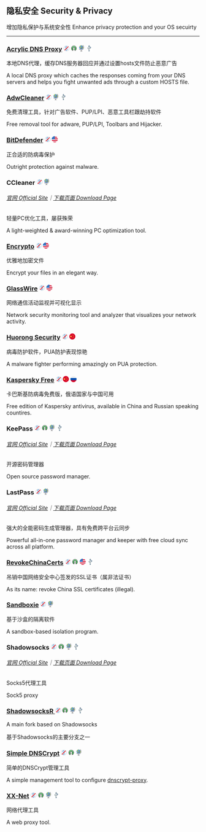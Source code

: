 ## 隐私安全   Security & Privacy

增加隐私保护与系统安全性   Enhance privacy protection and your OS secuirty

---

### [Acrylic DNS Proxy](http://mayakron.altervista.org/wikibase/show.php?id=AcrylicHome) ![](/assets/图片2.png) ![](/assets/open-source-icon.png) ![](/assets/earth-globe.png) ![](/assets/usb.png)

本地DNS代理，缓存DNS服务器回应并通过设置hosts文件防止恶意广告

A local DNS proxy which caches the responses coming from your DNS servers and helps you fight unwanted ads through a custom HOSTS file.

### [AdwCleaner](https://toolslib.net/downloads/viewdownload/1-adwcleaner/) ![](/assets/图片2.png) ![](/assets/earth-globe.png) ![](/assets/usb.png)

免费清理工具，针对广告软件、PUP/LPI、恶意工具栏跟劫持软件

Free removal tool for adware, PUP/LPI, Toolbars and Hijacker.

### [BitDefender](https://www.bitdefender.com/solutions/free.html) ![](/assets/图片2.png) ![](/assets/united-states.png)

正合适的防病毒保护

Outright protection against malware.

### CCleaner ![](/assets/图片2.png) ![](/assets/earth-globe.png)

###### [官网 Official Site](https://www.piriform.com/CCLEANER)｜[下载页面 Download Page](https://www.piriform.com/ccleaner/download/standard)

轻量PC优化工具，屡获殊荣

A light-weighted & award-winning PC optimization tool.

### [Encrypto](http://macpaw.com/encrypto) ![](/assets/图片2.png) ![](/assets/united-states.png)

优雅地加密文件

Encrypt your files in an elegant way.

### [GlassWire](https://www.glasswire.com/) ![](/assets/图片2.png) ![](/assets/united-states.png)

网络通信活动监视并可视化显示

Network security monitoring tool and analyzer that visualizes your network activity.

### [Huorong Security](http://www.huorong.cn/) ![](/assets/图片2.png) ![](/assets/china.png)

病毒防护软件，PUA防护表现惊艳

A malware fighter performing amazingly on PUA protection.

### [Kaspersky Free](https://www.kaspersky.com.cn/downloads#tools) ![](/assets/图片2.png) ![](/assets/china.png) ![](/assets/russia.png)

卡巴斯基防病毒免费版，俄语国家与中国可用

Free edition of Kaspersky antivirus, available in China and Russian speaking countires.

### KeePass ![](/assets/图片2.png) ![](/assets/open-source-icon.png) ![](/assets/earth-globe.png) ![](/assets/usb.png)

###### [官网 Official Site](http://keepass.info/)｜[下载页面 Download Page](http://keepass.info/download.html)

开源密码管理器

Open source password manager.

### LastPass ![](/assets/图片2.png) ![](/assets/earth-globe.png)

###### [官网 Official Site](https://www.lastpass.com/)｜[下载页面 Download Page](https://lastpass.com/misc_download2.php?tab=windows)

强大的全能密码生成管理器，具有免费跨平台云同步

Powerful all-in-one password manager and keeper with free cloud sync across all platform.

### [RevokeChinaCerts](https://github.com/chengr28/RevokeChinaCerts) ![](/assets/图片2.png) ![](/assets/open-source-icon.png) ![](/assets/united-states.png) ![](/assets/usb.png)

吊销中国网络安全中心签发的SSL证书（属非法证书）

As its name: revoke China SSL certificates \(illegal\).

### [Sandboxie](http://www.sandboxie.com/) ![](/assets/图片2.png) ![](/assets/earth-globe.png)

基于沙盒的隔离软件

A sandbox-based isolation program.

### Shadowsocks ![](/assets/图片2.png) ![](/assets/open-source-icon.png) ![](/assets/earth-globe.png) ![](/assets/usb.png)

###### [官网 Official Site](https://shadowsocks.org/en/index.html)｜[下载页面 Download Page](https://shadowsocks.org/en/download/clients.html)

Socks5代理工具

Sock5 proxy

### [ShadowsocksR ](https://breakwa11.github.io/)![](/assets/图片2.png) ![](/assets/open-source-icon.png) ![](/assets/earth-globe.png) ![](/assets/usb.png)

A main fork based on Shadowsocks

基于Shadowsocks的主要分支之一

### [Simple DNSCrypt](https://simplednscrypt.org/) ![](/assets/图片2.png) ![](/assets/open-source-icon.png) ![](/assets/earth-globe.png)

简单的DNSCrypt管理工具

A simple management tool to configure [dnscrypt-proxy](https://dnscrypt.org/).

### [**XX-Net**](https://github.com/XX-net/XX-Net) ![](/assets/图片2.png) ![](/assets/open-source-icon.png) ![](/assets/earth-globe.png) ![](/assets/usb.png)

网络代理工具

A web proxy tool.

